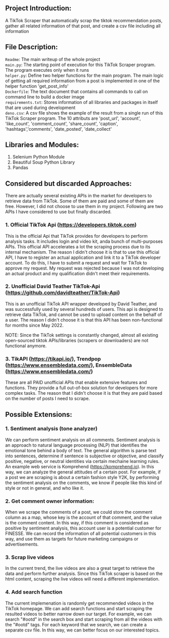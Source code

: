 ## Project Introduction: 
A TikTok Scraper that automatically scrap the tiktok recommendation posts, gather all related information of that post, and create a csv file including all information

## File Description:
```Readme```: The main writeup of the whole project\
```main.py```: The starting point of execution for this TikTok Scraper program. The program executes only when it runs\
```helper.py```: Define two helper functions for the main program. The main logic of getting all required information from a post is implemented in one of the helper function 'get_post_info'\
```Dockerfile```: The text document that contains all commands to call on command line to build a docker image\
```requirements.txt```: Stores information of all libraries and packages in itself that are used during development\
```deno.csv```: A csv file shows the example of the result from a single run of this TikTok Scraper program. The 10 attributs are 'post_url', 'account', 'like_count', 'comment_count', 'share_count', 'caption', 'hashtags','comments', 'date_posted', 'date_collect'

## Libraries and Modules:
1. Selenium Python Module
2. Beautiful Soup Python Library
3. Pandas

## Considered but discarded Approaches:
There are actually several existing APIs in the market for developers to retrieve data from TikTok. Some of them are paid and some of them are free. However, I did not choose to use them in my project. Following are two APIs I have considered to use but finally discarded.

### 1. Official TikTok Api (https://developers.tiktok.com)
This is the official Api that TikTok provides for developers to perform analysis tasks. It includes login and video kit, anda bunch of multi-purposes APIs. This official API accelerates a lot the scraping process due to its internal mechanism. The reason I didn't choose it is that to use this official API, I have to register an actual application and link it to a TikTok developer account. To do this, I have to submit a request and wait for TikTok to approve my request. My request was rejected because I was not developing an actual product and my qualification didn't meet their requirements. 

### 2. Unofficial David Teather TikTok-Api (https://github.com/davidteather/TikTok-Api)
This is an unofficial TikTok API wrapper developed by David Teather, and was successfully used by several hundreds of users. This api is designed to retrieve data TikTok, and cannot be used to upload content on the behalf of a user. The reason I didn't choose it is that this API has been non-functional for months since May 2022. 

NOTE: Since the TikTok settings is constantly changed, almost all existing open-sourced tiktok APIs/libraries (scrapers or downloaders) are not functional anymore. 

### 3. TikAPI (https://tikapi.io/), Trendpop (https://www.ensembledata.com/), EnsembleData (https://www.ensembledata.com/) 
These are all PAID unofficial APIs that enable extensive features and functions. They provide a full out-of-box solution for developers for more complex tasks. The reason that I didn't choose it is that they are paid based on the number of posts I need to scrape.

## Possible Extensions:
### 1. Sentiment analysis (tone analyzer)
We can perform sentiment analysis on all comments. Sentiment analysis is an approach to natural language processing (NLP) that identifies the emotional tone behind a body of text. The general algorithm is parse text into sentences, determine if sentence is subjective or objective, and classify positive, negative, or neutral identities via certain mechaine learning rules. An example web service is Komprehend (https://komprehend.io). In this way, we can analyze the general attitudes of a certain post. For example, if a post we are scraping is about a certain fashion style Y2K, by performing the sentiment analysis on the comments, we know if people like this kind of style or not in general, and who like it. 

### 2. Get comment owner information:
When we scrape the comments of a post, we could store the comment column as a map, whose key is the account of that comment, and the value is the comment content. In this way, if this comment is considered as positive by sentiment analysis, this account user is a potential customer for FINESSE. We can record the information of all potential customers in this way, and use them as targets for future marketing campaigns or advertisements. 

### 3. Scrap live videos
In the current trend, the live videos are also a great target to retrieve the data and perform further analysis. Since this TikTok scraper is based on the html content, scraping the live videos will need a different implementation.

### 4. Add search function
The current implemenation is randomly get recommended videos in the TikTok homepage. We can add search functions and start scraping the resulted videos to better narrow down our target. For example, we can search "#ootd" in the search box and start scraping from all the videos with the "#ootd" tags. For each keyword that we search, we can create a separate csv file. In this way, we can better focus on our interested topics. 
